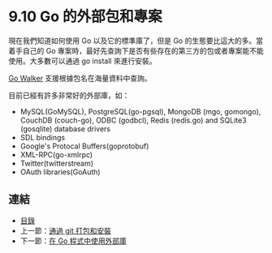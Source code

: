 # 9.10 Go 的外部包和專案

現在我們知道如何使用 Go 以及它的標準庫了，但是 Go 的生態要比這大的多。當着手自己的 Go 專案時，最好先查詢下是否有些存在的第三方的包或者專案能不能使用。大多數可以通過 go install 來進行安裝。

[Go Walker](https://gowalker.org) 支援根據包名在海量資料中查詢。

目前已經有許多非常好的外部庫，如：

- MySQL(GoMySQL), PostgreSQL(go-pgsql), MongoDB (mgo, gomongo), CouchDB (couch-go), ODBC (godbcl), Redis (redis.go) and SQLite3 (gosqlite) database drivers
- SDL bindings
- Google's Protocal Buffers(goprotobuf)
- XML-RPC(go-xmlrpc)
- Twitter(twitterstream)
- OAuth libraries(GoAuth)
	
## 連結

- [目錄](directory.md)
- 上一節：[通過 git 打包和安裝](09.9.md)
- 下一節：[在 Go 程式中使用外部庫](09.11.md)
	